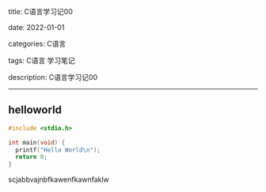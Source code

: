 title: C语言学习记00

date: 2022-01-01 

categories: C语言

tags: C语言 学习笔记

description: C语言学习记00

---

## helloworld

```c
#include <stdio.h>

int main(void) {
  printf("Hello World\n");
  return 0;
}
```
scjabbvajnbfkawenfkawnfaklw